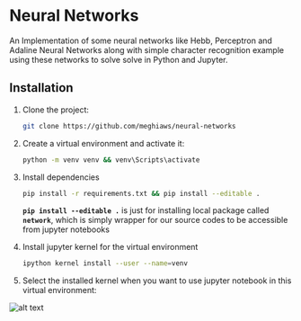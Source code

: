 # Neural Networks

An Implementation of some neural networks like Hebb, Perceptron and Adaline Neural Networks along with simple character recognition example using these networks to solve solve in Python and Jupyter.

## Installation

1. Clone the project:

    ```bash
    git clone https://github.com/meghiaws/neural-networks
    ```

2. Create a virtual environment and activate it:

    ```bash
    python -m venv venv && venv\Scripts\activate
    ```

3. Install dependencies

    ```bash
    pip install -r requirements.txt && pip install --editable .
    ```

    **`pip install --editable .`** is just for installing local package called **``network``**, which is simply wrapper for our source codes to be accessible from jupyter notebooks

4. Install jupyter kernel for the virtual environment

    ```bash
    ipython kernel install --user --name=venv
    ```

5. Select the installed kernel when you want to use jupyter notebook in this virtual environment:

![alt text](https://media.geeksforgeeks.org/wp-content/uploads/20210827225550/Screenshot20210827225304.jpg)
